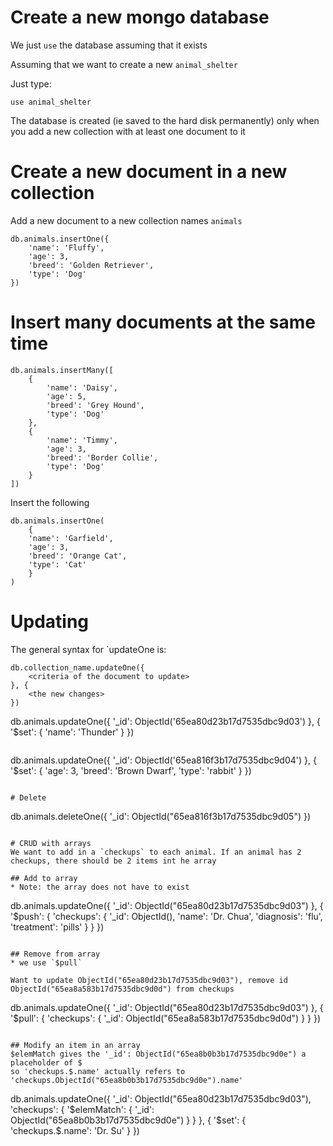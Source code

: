 # Create a new mongo database
We just `use` the database assuming that it exists

Assuming that we want to create a new `animal_shelter`

Just type:
```
use animal_shelter
```

The database is created (ie saved to the hard disk permanently) only when you add a new collection with at least one document to it

# Create a new document in a new collection

Add a new document to a new collection names `animals`

```
db.animals.insertOne({
    'name': 'Fluffy',
    'age': 3,
    'breed': 'Golden Retriever',
    'type': 'Dog'
})
```

# Insert many documents at the same time

```
db.animals.insertMany([
    {
        'name': 'Daisy',
        'age': 5,
        'breed': 'Grey Hound',
        'type': 'Dog'
    },
    {
        'name': 'Timmy',
        'age': 3,
        'breed': 'Border Collie',
        'type': 'Dog'
    }
])
```

Insert the following
```
db.animals.insertOne(
    {
    'name': 'Garfield',
    'age': 3,
    'breed': 'Orange Cat',
    'type': 'Cat'
    }
)
```

# Updating
The general syntax for `updateOne    is:

```
db.collection_name.updateOne({
    <criteria of the document to update>
}, {
    <the new changes>
})
```

db.animals.updateOne({
    '_id': ObjectId('65ea80d23b17d7535dbc9d03')
}, {
    '$set': {
        'name': 'Thunder'
    }
})
```

```
db.animals.updateOne({
    '_id': ObjectId('65ea816f3b17d7535dbc9d04')
}, {
    '$set': {
        'age': 3,
        'breed': 'Brown Dwarf',
        'type': 'rabbit'
    }
})
```

# Delete
```
db.animals.deleteOne({
    '_id': ObjectId("65ea816f3b17d7535dbc9d05")
})
```

# CRUD with arrays
We want to add in a `checkups` to each animal. If an animal has 2 checkups, there should be 2 items int he array

## Add to array
* Note: the array does not have to exist

```
db.animals.updateOne({
    '_id': ObjectId("65ea80d23b17d7535dbc9d03")
}, {
    '$push': {
        'checkups': {
            '_id': ObjectId(),
            'name': 'Dr. Chua',
            'diagnosis': 'flu',
            'treatment': 'pills'
        }
    }
})
```

## Remove from array
* we use `$pull`

Want to update ObjectId("65ea80d23b17d7535dbc9d03"), remove id ObjectId("65ea8a583b17d7535dbc9d0d") from checkups

```
db.animals.updateOne({
    '_id': ObjectId("65ea80d23b17d7535dbc9d03")
}, {
    '$pull': {
        'checkups': {
            '_id': ObjectId("65ea8a583b17d7535dbc9d0d")
        }
    }
})
```

## Modify an item in an array
$elemMatch gives the '_id': ObjectId("65ea8b0b3b17d7535dbc9d0e") a placeholder of $
so 'checkups.$.name' actually refers to 'checkups.ObjectId("65ea8b0b3b17d7535dbc9d0e").name'

```
db.animals.updateOne({
    '_id': ObjectId("65ea80d23b17d7535dbc9d03"),
    'checkups': {
        '$elemMatch': {
            '_id': ObjectId("65ea8b0b3b17d7535dbc9d0e")
        }
    }
}, {
    '$set': {
        'checkups.$.name': 'Dr. Su'
    }
})
```